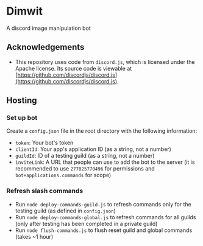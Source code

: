 # Dimwit

A discord image manipulation bot

## Acknowledgements

* This repository uses code from `discord.js`, which is licensed under the Apache license. Its source code is viewable at [https://github.com/discordjs/discord.js](https://github.com/discordjs/discord.js).

## Hosting

### Set up bot

Create a `config.json` file in the root directory with the following information:

* `token`: Your bot's token
* `clientId`: Your app's application ID (as a string, not a number)
* `guildId`: ID of a testing guild (as a string, not a number)
* `inviteLink`: A URL that people can use to add the bot to the server (it is recommended to use `277025770496` for permissions and `bot+applications.commands` for scope)

### Refresh slash commands

* Run `node deploy-commands-guild.js` to refresh commands only for the testing guild (as defined in `config.json`)
* Run `node deploy-commands-global.js` to refresh commands for all guilds (only after testing has been completed in a private guild)
* Run `node flush-commands.js` to flush reset guild and global commands (takes ~1 hour)